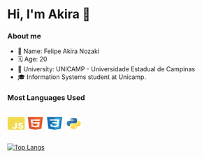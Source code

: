 # Hi, I'm Akira 👋<br>

### About me<br>
- 👤 Name: Felipe Akira Nozaki
- 🗓 Age: 20
- 📖 University: UNICAMP - Universidade Estadual de Campinas
- 🎓 Information Systems student at Unicamp.

### Most Languages Used<br>
<div style="display: inline_block"><br>
  <img align="center" alt="Icone JavaScript" height="30" width="40" src="https://raw.githubusercontent.com/devicons/devicon/master/icons/javascript/javascript-plain.svg">
  <img align="center" alt="Icone HTML" height="30" width="40" src="https://raw.githubusercontent.com/devicons/devicon/master/icons/html5/html5-original.svg">
  <img align="center" alt="Icone CSS" height="30" width="40" src="https://raw.githubusercontent.com/devicons/devicon/master/icons/css3/css3-original.svg">
  <img align="center" alt="Icone Python" height="30" width="40" src="https://raw.githubusercontent.com/devicons/devicon/master/icons/python/python-original.svg">
</div>
<br>

[![Top Langs](https://github-readme-stats.vercel.app/api/top-langs/?username=felipeakira1&layout=donut)](https://github.com/anuraghazra/github-readme-stats)
